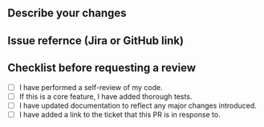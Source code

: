 ## Describe your changes

## Issue refernce (**Jira or GitHub** link)

## Checklist before requesting a review
- [ ] I have performed a self-review of my code.
- [ ] If this is a core feature, I have added thorough tests.
- [ ] I have updated documentation to reflect any major changes introduced.
- [ ] I have added a link to the ticket that this PR is in response to.
